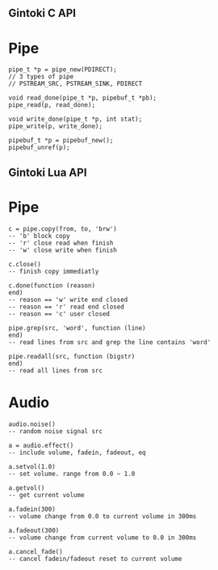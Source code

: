 Gintoki C API
----

# Pipe

	pipe_t *p = pipe_new(PDIRECT);
	// 3 types of pipe
	// PSTREAM_SRC, PSTREAM_SINK, PDIRECT

	void read_done(pipe_t *p, pipebuf_t *pb);	
	pipe_read(p, read_done);
	
	void write_done(pipe_t *p, int stat);
	pipe_write(p, write_done);
	
	pipebuf_t *p = pipebuf_new();
	pipebuf_unref(p);

Gintoki Lua API
----

# Pipe

	c = pipe.copy(from, to, 'brw')
	-- 'b' block copy
	-- 'r' close read when finish
	-- 'w' close write when finish
	
	c.close()
	-- finish copy immediatly
	
	c.done(function (reason) 
	end)
	-- reason == 'w' write end closed
	-- reason == 'r' read end closed
	-- reason == 'c' user closed
	
	pipe.grep(src, 'word', function (line)
	end)
	-- read lines from src and grep the line contains 'word'
	
	pipe.readall(src, function (bigstr)
	end)
	-- read all lines from src
	
# Audio

	audio.noise()
	-- random noise signal src
	
	a = audio.effect()
	-- include volume, fadein, fadeout, eq
	
	a.setvol(1.0)
	-- set volume. range from 0.0 ~ 1.0

	a.getvol()
	-- get current volume
	
	a.fadein(300)
	-- volume change from 0.0 to current volume in 300ms
	
	a.fadeout(300)
	-- volume change from current volume to 0.0 in 300ms
	
	a.cancel_fade()
	-- cancel fadein/fadeout reset to current volume
	